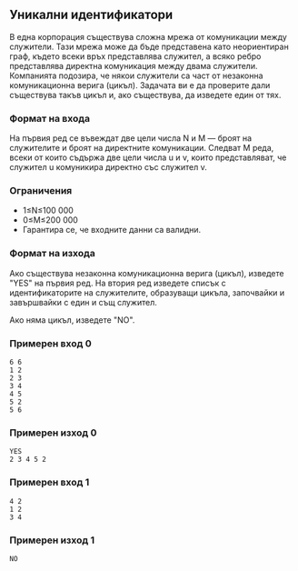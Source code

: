 ## Уникални идентификатори

В една корпорация съществува сложна мрежа от комуникации между служители. Тази мрежа може да бъде представена като неориентиран граф, където всеки връх представлява служител, а всяко ребро представлява директна комуникация между двама служители.
Компанията подозира, че някои служители са част от незаконна комуникационна верига (цикъл). Задачата ви е да проверите дали съществува такъв цикъл и, ако съществува, да изведете един от тях. 

### Формат на входа

На първия ред се въвеждат две цели числа N и M — броят на служителите и броят на директните комуникации. Следват M реда, всеки от които съдържа две цели числа u и v, които представляват, че служител u комуникира директно със служител v. 

### Ограничения

- 1≤N≤100 000
- 0≤M≤200 000
- Гарантира се, че входните данни са валидни. 


### Формат на изхода

Ако съществува незаконна комуникационна верига (цикъл), изведете "YES" на първия ред. На втория ред изведете списък с идентификаторите на служителите, образуващи цикъла, започвайки и завършвайки с един и същ служител.

Ако няма цикъл, изведете "NO". 

### Примерен вход 0

```
6 6 
1 2 
2 3 
3 4 
4 5 
5 2 
5 6 
```

### Примерен изход 0

```
YES 
2 3 4 5 2 
```

### Примерен вход 1

```
4 2 
1 2 
3 4 
```

### Примерен изход 1

```
NO 
```

